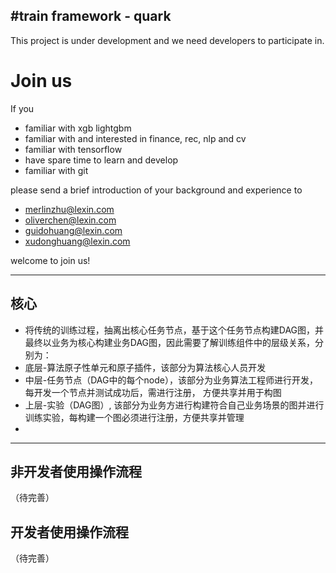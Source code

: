 #**train framework - quark** 
---
This project is under development and we need developers to participate in.
# Join us
If you
- familiar with xgb lightgbm 
- familiar with and interested in finance, rec, nlp and cv 
- familiar with tensorflow 
- have spare time to learn and develop
- familiar with git

please send a brief introduction of your background and experience to 
- merlinzhu@lexin.com
- oliverchen@lexin.com
- guidohuang@lexin.com
- xudonghuang@lexin.com

welcome to join us!

---
## 核心
- 将传统的训练过程，抽离出核心任务节点，基于这个任务节点构建DAG图，并最终以业务为核心构建业务DAG图，因此需要了解训练组件中的层级关系，分别为：
- 底层-算法原子性单元和原子插件，该部分为算法核心人员开发
- 中层-任务节点（DAG中的每个node），该部分为业务算法工程师进行开发，每开发一个节点并测试成功后，需进行注册， 方便共享并用于构图
- 上层-实验（DAG图）, 该部分为业务方进行构建符合自己业务场景的图并进行训练实验，每构建一个图必须进行注册，方便共享并管理
- 
---
## 非开发者使用操作流程
（待完善）
## 开发者使用操作流程
（待完善）


